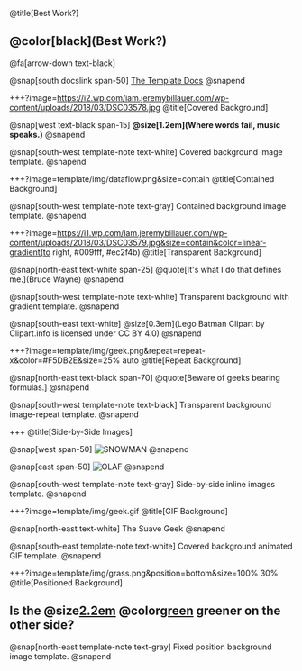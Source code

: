 <!-- ---?image=template/img/pencils.jpg -->
@title[Best Work?]

## @color[black](Best Work?)

@fa[arrow-down text-black]

@snap[south docslink span-50]
[The Template Docs](https://gitpitch.com/docs/the-template)
@snapend


+++?image=https://i2.wp.com/iam.jeremybillauer.com/wp-content/uploads/2018/03/DSC03578.jpg
@title[Covered Background]

@snap[west text-black span-15]
**@size[1.2em](Where words fail, music speaks.)**
@snapend

@snap[south-west template-note text-white]
Covered background image template.
@snapend


+++?image=template/img/dataflow.png&size=contain
@title[Contained Background]

@snap[south-west template-note text-gray]
Contained background image template.
@snapend


+++?image=https://i1.wp.com/iam.jeremybillauer.com/wp-content/uploads/2018/03/DSC03579.jpg&size=contain&color=linear-gradient(to right, #009fff, #ec2f4b)
@title[Transparent Background]

@snap[north-east text-white span-25]
@quote[It's what I do that defines me.](Bruce Wayne)
@snapend

@snap[south-west template-note text-white]
Transparent background with gradient template.
@snapend

@snap[south-east text-white]
@size[0.3em](Lego Batman Clipart by Clipart.info is licensed under CC BY 4.0)
@snapend


+++?image=template/img/geek.png&repeat=repeat-x&color=#F5DB2E&size=25% auto
@title[Repeat Background]

@snap[north-east text-black span-70]
@quote[Beware of geeks bearing formulas.]
@snapend

@snap[south-west template-note text-black]
Transparent background image-repeat template.
@snapend


+++
@title[Side-by-Side Images]

@snap[west span-50]
![SNOWMAN](template/img/snowman.gif)
@snapend

@snap[east span-50]
![OLAF](template/img/olaf.png)
@snapend

@snap[south-west template-note text-gray]
Side-by-side inline images template.
@snapend


+++?image=template/img/geek.gif
@title[GIF Background]

@snap[north-east text-white]
The Suave Geek
@snapend

@snap[south-east template-note text-white]
Covered background animated GIF template.
@snapend


+++?image=template/img/grass.png&position=bottom&size=100% 30%
@title[Positioned Background]

## Is the @size[2.2em](grass) @color[green](always) greener on the other side?

@snap[north-east template-note text-gray]
Fixed position background image template.
@snapend
